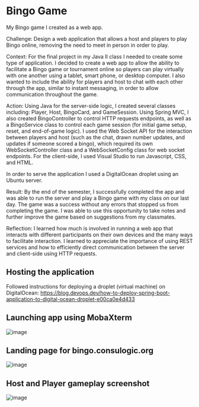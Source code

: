 # Bingo Game

My Bingo game I created as a web app.

Challenge:
Design a web application that allows a host and players to play Bingo online, removing the need to meet 
in person in order to play.

Context:
For the final project in my Java II class I needed to create some type of application. I decided to create 
a web app to allow the ability to facilitate a Bingo game or tournament online so players can play virtually 
with one another using a tablet, smart phone, or desktop computer. I also wanted to include the ability for 
players and host to chat with each other through the app, similar to instant messaging, in order to allow 
communication throughout the game.

Action:
Using Java for the server-side logic, I created several classes including: Player, Host, BingoCard, and 
GameSession. Using Spring MVC, I also created BingoController to control HTTP requests endpoints, as well as 
a BingoService class to control each game session (for initial game setup, reset, and end-of-game logic). 
I used the Web Socket API for the interaction between players and host (such as the chat, drawn number updates, 
and updates if someone scored a bingo), which required its own WebSocketController class and a WebSocketConfig 
class for web socket endpoints. For the client-side, I used Visual Studio to run Javascript, CSS, and HTML.

In order to serve the application I used a DigitalOcean droplet using an Ubuntu server.

Result:
By the end of the semester, I successfully completed the app and was able to run the server and play a Bingo 
game with my class on our last day. The game was a success without any errors that stopped us from completing 
the game. I was able to use this opportunity to take notes and further improve the game based on suggestions 
from my classmates.

Reflection:
I learned how much is involved in running a web app that interacts with different participants on their own devices 
and the many ways to facilitate interaction. I learned to appreciate the importance of using REST services and how to 
efficiently direct communication between the server and client-side using HTTP requests.

## Hosting the application

Followed instructions for deploying a droplet (virtual machine) on DigitalOcean: https://blog.devops.dev/how-to-deploy-spring-boot-application-to-digital-ocean-droplet-e00ca0e4d433

## Launching app using MobaXterm

![image](https://github.com/claytonius30/bingo_game/assets/116747177/0c2008c9-cb61-47c8-9827-bd2a3a1dd3a2)

## Landing page for bingo.consulogic.org

![image](https://github.com/claytonius30/bingo_game/assets/116747177/b575ab86-381c-495e-afe9-d320a70f2ba6)

## Host and Player gameplay screenshot

![image](https://github.com/claytonius30/bingo_game/assets/116747177/c9743ec9-5754-496e-a3b6-97b32b7aa9c4)

